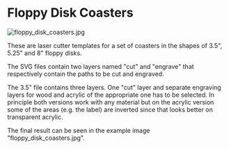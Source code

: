 Floppy Disk Coasters
====================

![floppy_disk_coasters.jpg](https://gitlab.com/tickelton/things/raw/master/floppy_disk_coasters/floppy_disk_coasters.jpg)

These are laser cutter templates for a set of coasters in the shapes of
3.5", 5.25" and 8" floppy disks.

The SVG files contain two layers named "cut" and "engrave" that respectively
contain the paths to be cut and engraved.

The 3.5" file contains three layers. One "cut" layer and separate engraving
layers for wood and acrylic of the appropriate one has to be selected.
In principle both versions work with any material but on the acrylic version
some of the areas (e.g. the label) are inverted since that looks better
on transparent acrylic.

The final result can be seen in the example image "floppy_disk_coasters.jpg".
